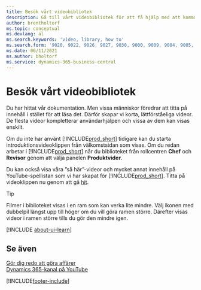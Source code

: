 ```yaml
---
title: Besök vårt videobibliotek
description: Gå till vårt videobibliotek för att få hjälp med att komma igång-videor som illustrerar vanliga "hur"-aktiviteter för produktvideor.
author: brentholtorf
ms.topic: conceptual
ms.devlang: al
ms.search.keywords: 'video, library, how to'
ms.search.form: '9020, 9022, 9026, 9027, 9030, 9000, 9009, 9004, 9005, 9024, 9006, 9007, 9010, 9016, 9017'
ms.date: 06/11/2021
ms.author: bholtorf
ms.service: dynamics-365-business-central
---
```

# <a name="visit-our-video-library"></a>Besök vårt videobibliotek

Du har hittat vår dokumentation. Men vissa människor föredrar att titta på innehåll i stället för att läsa det. Därför skapar vi korta, lättförståeliga videor. De flesta videor kompletterar användarhjälpen och vissa av dem kan visas enskilt.  

Om du inte har använt [!INCLUDE[prod_short](includes/prod_short.md)] tidigare kan du starta introduktionsvideoklippen från välkomstsidan som visas. Om du redan arbetar i [!INCLUDE[prod_short](includes/prod_short.md)] når du biblioteket från rollcentren **Chef** och **Revisor** genom att välja panelen **Produktvider**.  

Du kan också visa våra ”så här”-videor och mycket annat innehåll på YouTube-spellistan som vi har skapat för [!INCLUDE[prod_short](includes/prod_short.md)]. Titta på videoklippen nu genom att gå [hit](https://go.microsoft.com/fwlink/?linkid=851533).

> [!Tip]  
> Filmer i biblioteket visas i en ram som kan verka lite mindre. Välj ikonen med dubbelpil längst upp till höger om du vill göra ramen större. Därefter visas videor i ramen större tills du gör den mindre igen.

[!INCLUDE [about-ui-learn](includes/about-ui-learn.md)]

## <a name="see-also"></a>Se även

[Gör dig redo att göra affärer](ui-get-ready-business.md)  
[Dynamics 365-kanal på YouTube](https://www.youtube.com/channel/UCJGCg4rB3QSs8y_1FquelBQ)  


[!INCLUDE[footer-include](includes/footer-banner.md)]

